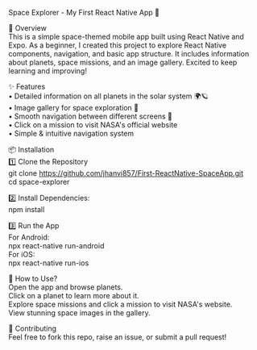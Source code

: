Space Explorer - My First React Native App 🚀

📌 Overview<br>
This is a simple space-themed mobile app built using React Native and Expo. As a beginner, I created this project to explore React Native components, navigation, and basic app structure. It includes information about planets, space missions, and an image gallery. Excited to keep learning and improving!

✨ Features<br>
• Detailed information on all planets in the solar system 🌍🪐<br>
• Image gallery for space exploration 📸<br>
• Smooth navigation between different screens 🚀<br>
• Click on a mission to visit NASA's official website<br>
• Simple & intuitive navigation system<br>


📦 Installation<br>
1️⃣ Clone the Repository<br>
git clone https://github.com/jhanvi857/First-ReactNative-SpaceApp.git<br>
cd space-explorer

2️⃣ Install Dependencies: <br>
npm install

3️⃣ Run the App<br>
For Android:<br>
npx react-native run-android<br>
For iOS:<br>
npx react-native run-ios


🚀 How to Use?<br>
Open the app and browse planets.<br>
Click on a planet to learn more about it.<br>
Explore space missions and click a mission to visit NASA's website.<br>
View stunning space images in the gallery.<br>

🤝 Contributing<br>
Feel free to fork this repo, raise an issue, or submit a pull request!